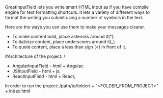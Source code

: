 GreatInputField lets you write smart HTML input as if you have compile engine for text formatting shortcuts. 
It lets a variety of different ways to format the writing you submit using a number of symbols in the text.


Here are the ways you can use them to make your messages clearer.

 - To make content bold, place asterisks around it(*).
 - To italicize content, place underscores around it(_).
 - To quote content, place a less than sign (<) in front of it.

#Architecture of the project:
 /
  - AngularInputField - html + Angular;
  - JSInputField - html + js;
  - ReactInputField - html + React;

 In order to run the project:
 /path/to/folder/ + "<FOLDER_FROM_PROJECT>" + index.html